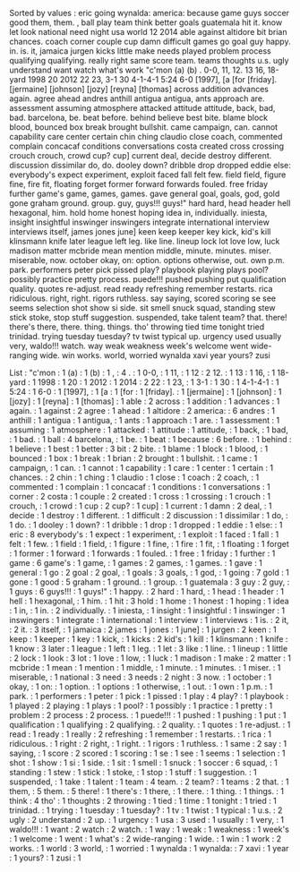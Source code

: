 Sorted by values :
eric going wynalda: america: because game guys soccer good them, them. , ball play team think better goals guatemala hit it. know let look national need night usa world 12 2014 able against altidore bit brian chances. coach corner couple cup damn difficult games go goal guy happy. in. is. it, jamaica jurgen kicks little make needs played problem process qualifying qualifying. really right same score team. teams thoughts u.s. ugly understand want watch what's work "c'mon (a) (b) . 0-0, 11, 12. 13 16, 18-yard 1998 20 2012 22 23, 3-1 30 4-1-4-1 5:24 6-0 [1997], [a [for [friday]. [jermaine] [johnson] [jozy] [reyna] [thomas] across addition advances again. agree ahead andres anthill antigua antigua, ants approach are. assessment assuming atmosphere attacked attitude attitude, back, bad, bad. barcelona, be. beat before. behind believe best bite. blame block blood, bounced box break brought bullshit. came campaign, can. cannot capability care center certain chin ching claudio close coach, commented complain concacaf conditions conversations costa created cross crossing crouch crouch, crowd cup? cup] current deal, decide destroy different. discussion dissimilar do, do. dooley down? dribble drop dropped eddie else: everybody's expect experiment, exploit faced fall felt few. field field, figure fine, fire fit, floating forget former forward forwards fouled. free friday further game's game, games, games. gave general goal, goals, god, gold gone graham ground. group. guy, guys!!! guys!" hard hard, head header hell hexagonal, him. hold home honest hoping idea in, individually. iniesta, insight insightful inswinger inswingers integrate international interview interviews itself, james jones june] keen keep keeper key kick, kid's kill klinsmann knife later league left leg. like line. lineup lock lot love low, luck madison matter mcbride mean mention middle, minute. minutes. miser. miserable, now. october okay, on: option. options otherwise, out. own p.m. park. performers peter pick pissed play? playbook playing plays pool? possibly practice pretty process. puede!!! pushed pushing put qualification quality. quotes re-adjust. read ready refreshing remember restarts. rica ridiculous. right, right. rigors ruthless. say saying, scored scoring se see seems selection shot show si side. sit smell snuck squad, standing stew stick stoke, stop stuff suggestion. suspended, take talent team? that. there! there's there, there. thing. things. tho' throwing tied time tonight tried trinidad. trying tuesday tuesday? tv twist typical up. urgency used usually very, waldo!!! watch. way weak weakness week's welcome went wide-ranging wide. win works. world, worried wynalda xavi year yours? zusi 

List :
"c'mon : 1
(a) : 1
(b) : 1
, : 4
. : 1
0-0, : 1
11, : 1
12 : 2
12. : 1
13 : 1
16, : 1
18-yard : 1
1998 : 1
20 : 1
2012 : 1
2014 : 2
22 : 1
23, : 1
3-1 : 1
30 : 1
4-1-4-1 : 1
5:24 : 1
6-0 : 1
[1997], : 1
[a : 1
[for : 1
[friday]. : 1
[jermaine] : 1
[johnson] : 1
[jozy] : 1
[reyna] : 1
[thomas] : 1
able : 2
across : 1
addition : 1
advances : 1
again. : 1
against : 2
agree : 1
ahead : 1
altidore : 2
america: : 6
andres : 1
anthill : 1
antigua : 1
antigua, : 1
ants : 1
approach : 1
are. : 1
assessment : 1
assuming : 1
atmosphere : 1
attacked : 1
attitude : 1
attitude, : 1
back, : 1
bad, : 1
bad. : 1
ball : 4
barcelona, : 1
be. : 1
beat : 1
because : 6
before. : 1
behind : 1
believe : 1
best : 1
better : 3
bit : 2
bite. : 1
blame : 1
block : 1
blood, : 1
bounced : 1
box : 1
break : 1
brian : 2
brought : 1
bullshit. : 1
came : 1
campaign, : 1
can. : 1
cannot : 1
capability : 1
care : 1
center : 1
certain : 1
chances. : 2
chin : 1
ching : 1
claudio : 1
close : 1
coach : 2
coach, : 1
commented : 1
complain : 1
concacaf : 1
conditions : 1
conversations : 1
corner : 2
costa : 1
couple : 2
created : 1
cross : 1
crossing : 1
crouch : 1
crouch, : 1
crowd : 1
cup : 2
cup? : 1
cup] : 1
current : 1
damn : 2
deal, : 1
decide : 1
destroy : 1
different. : 1
difficult : 2
discussion : 1
dissimilar : 1
do, : 1
do. : 1
dooley : 1
down? : 1
dribble : 1
drop : 1
dropped : 1
eddie : 1
else: : 1
eric : 8
everybody's : 1
expect : 1
experiment, : 1
exploit : 1
faced : 1
fall : 1
felt : 1
few. : 1
field : 1
field, : 1
figure : 1
fine, : 1
fire : 1
fit, : 1
floating : 1
forget : 1
former : 1
forward : 1
forwards : 1
fouled. : 1
free : 1
friday : 1
further : 1
game : 6
game's : 1
game, : 1
games : 2
games, : 1
games. : 1
gave : 1
general : 1
go : 2
goal : 2
goal, : 1
goals : 3
goals, : 1
god, : 1
going : 7
gold : 1
gone : 1
good : 5
graham : 1
ground. : 1
group. : 1
guatemala : 3
guy : 2
guy, : 1
guys : 6
guys!!! : 1
guys!" : 1
happy. : 2
hard : 1
hard, : 1
head : 1
header : 1
hell : 1
hexagonal, : 1
him. : 1
hit : 3
hold : 1
home : 1
honest : 1
hoping : 1
idea : 1
in, : 1
in. : 2
individually. : 1
iniesta, : 1
insight : 1
insightful : 1
inswinger : 1
inswingers : 1
integrate : 1
international : 1
interview : 1
interviews : 1
is. : 2
it, : 2
it. : 3
itself, : 1
jamaica : 2
james : 1
jones : 1
june] : 1
jurgen : 2
keen : 1
keep : 1
keeper : 1
key : 1
kick, : 1
kicks : 2
kid's : 1
kill : 1
klinsmann : 1
knife : 1
know : 3
later : 1
league : 1
left : 1
leg. : 1
let : 3
like : 1
line. : 1
lineup : 1
little : 2
lock : 1
look : 3
lot : 1
love : 1
low, : 1
luck : 1
madison : 1
make : 2
matter : 1
mcbride : 1
mean : 1
mention : 1
middle, : 1
minute. : 1
minutes. : 1
miser. : 1
miserable, : 1
national : 3
need : 3
needs : 2
night : 3
now. : 1
october : 1
okay, : 1
on: : 1
option. : 1
options : 1
otherwise, : 1
out. : 1
own : 1
p.m. : 1
park. : 1
performers : 1
peter : 1
pick : 1
pissed : 1
play : 4
play? : 1
playbook : 1
played : 2
playing : 1
plays : 1
pool? : 1
possibly : 1
practice : 1
pretty : 1
problem : 2
process : 2
process. : 1
puede!!! : 1
pushed : 1
pushing : 1
put : 1
qualification : 1
qualifying : 2
qualifying. : 2
quality. : 1
quotes : 1
re-adjust. : 1
read : 1
ready : 1
really : 2
refreshing : 1
remember : 1
restarts. : 1
rica : 1
ridiculous. : 1
right : 2
right, : 1
right. : 1
rigors : 1
ruthless. : 1
same : 2
say : 1
saying, : 1
score : 2
scored : 1
scoring : 1
se : 1
see : 1
seems : 1
selection : 1
shot : 1
show : 1
si : 1
side. : 1
sit : 1
smell : 1
snuck : 1
soccer : 6
squad, : 1
standing : 1
stew : 1
stick : 1
stoke, : 1
stop : 1
stuff : 1
suggestion. : 1
suspended, : 1
take : 1
talent : 1
team : 4
team. : 2
team? : 1
teams : 2
that. : 1
them, : 5
them. : 5
there! : 1
there's : 1
there, : 1
there. : 1
thing. : 1
things. : 1
think : 4
tho' : 1
thoughts : 2
throwing : 1
tied : 1
time : 1
tonight : 1
tried : 1
trinidad. : 1
trying : 1
tuesday : 1
tuesday? : 1
tv : 1
twist : 1
typical : 1
u.s. : 2
ugly : 2
understand : 2
up. : 1
urgency : 1
usa : 3
used : 1
usually : 1
very, : 1
waldo!!! : 1
want : 2
watch : 2
watch. : 1
way : 1
weak : 1
weakness : 1
week's : 1
welcome : 1
went : 1
what's : 2
wide-ranging : 1
wide. : 1
win : 1
work : 2
works. : 1
world : 3
world, : 1
worried : 1
wynalda : 1
wynalda: : 7
xavi : 1
year : 1
yours? : 1
zusi : 1
